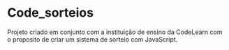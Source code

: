 # Code_sorteios
 Projeto criado em conjunto com a instituição de ensino da CodeLearn com o proposito de criar um sistema de sorteio com JavaScript. 
